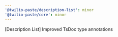 ```yaml
---
'@twilio-paste/description-list': minor
'@twilio-paste/core': minor
---
```


[Description List] Improved TsDoc type annotations
